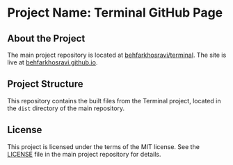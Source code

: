 # Project Name: Terminal GitHub Page

## About the Project
The main project repository is located at [behfarkhosravi/terminal](https://github.com/behfarkhosravi/terminal). The site is live at [behfarkhosravi.github.io](https://behfarkhosravi.github.io).

## Project Structure

This repository contains the built files from the Terminal project, located in the `dist` directory of the main repository.

## License

This project is licensed under the terms of the MIT license. See the [LICENSE](https://github.com/behfarkhosravi/terminal/blob/main/LICENSE) file in the main project repository for details.